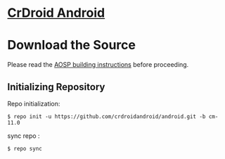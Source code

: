 [CrDroid Android](http://crdroid.org/)
======================================

Download the Source
===================

Please read the [AOSP building instructions](http://source.android.com/source/index.html) before proceeding.

Initializing Repository
-----------------------

Repo initialization:

    $ repo init -u https://github.com/crdroidandroid/android.git -b cm-11.0


sync repo :

    $ repo sync
